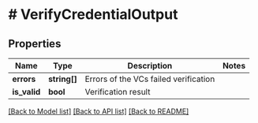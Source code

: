 # # VerifyCredentialOutput

## Properties

Name | Type | Description | Notes
------------ | ------------- | ------------- | -------------
**errors** | **string[]** | Errors of the VCs failed verification |
**is_valid** | **bool** | Verification result |

[[Back to Model list]](../../README.md#models) [[Back to API list]](../../README.md#endpoints) [[Back to README]](../../README.md)
